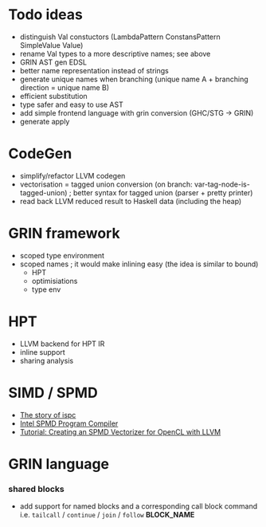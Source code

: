# Todo ideas

- distinguish Val constuctors (LambdaPattern ConstansPattern SimpleValue Value)
- rename Val types to a more descriptive names; see above
- GRIN AST gen EDSL
- better name representation instead of strings
- generate unique names when branching (unique name A + branching direction = unique name B)
- efficient substitution
- type safer and easy to use AST
- add simple frontend language with grin conversion (GHC/STG -> GRIN)
- generate apply


# CodeGen

- simplify/refactor LLVM codegen
- vectorisation = tagged union conversion (on branch: var-tag-node-is-tagged-union) ; better syntax for tagged union (parser + pretty printer)
- read back LLVM reduced result to Haskell data (including the heap)

# GRIN framework

- scoped type environment
- scoped names ; it would make inlining easy (the idea is similar to bound)
  - HPT
  - optimisiations
  - type env

# HPT

- LLVM backend for HPT IR
- inline support
- sharing analysis

# SIMD / SPMD
- [The story of ispc](http://pharr.org/matt/blog/2018/04/30/ispc-all.html)
- [Intel SPMD Program Compiler](https://ispc.github.io)
- [Tutorial: Creating an SPMD Vectorizer for OpenCL with LLVM](https://www.youtube.com/watch?v=ePu6c4FLc9I)

# GRIN language

### shared blocks

- add support for named blocks and a corresponding call block command i.e. `tailcall` / `continue` / `join` / `follow` __BLOCK_NAME__
